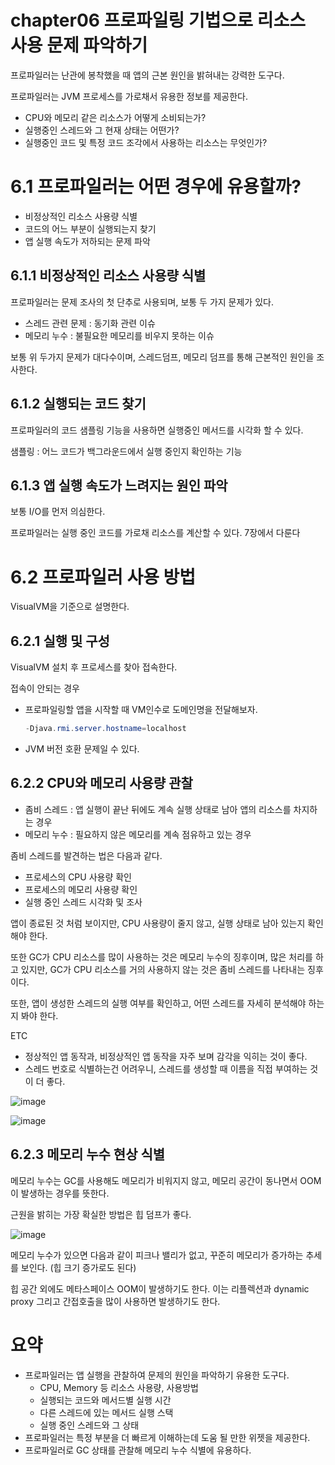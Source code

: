 # chapter06 프로파일링 기법으로 리소스 사용 문제 파악하기

프로파일러는 난관에 봉착했을 때 앱의 근본 원인을 밝혀내는 강력한 도구다. 

프로파일러는 JVM 프로세스를 가로채서 유용한 정보를 제공한다.

- CPU와 메모리 같은 리소스가 어떻게 소비되는가?
- 실행중인 스레드와 그 현재 상태는 어떤가?
- 실행중인 코드 및 특정 코드 조각에서 사용하는 리소스는 무엇인가?

# 6.1 프로파일러는 어떤 경우에 유용할까?

- 비정상적인 리소스 사용량 식별
- 코드의 어느 부분이 실행되는지 찾기
- 앱 실행 속도가 저하되는 문제 파악

## 6.1.1 비정상적인 리소스 사용량 식별

프로파일러는 문제 조사의 첫 단추로 사용되며, 보통 두 가지 문제가 있다.

- 스레드 관련 문제 : 동기화 관련 이슈
- 메모리 누수 : 불필요한 메모리를 비우지 못하는 이슈

보통 위 두가지 문제가 대다수이며, 스레드덤프, 메모리 덤프를 통해 근본적인 원인을 조사한다.

## 6.1.2 실행되는 코드 찾기

프로파일러의 코드 샘플링 기능을 사용하면 실행중인 메서드를 시각화 할 수 있다.

샘플링 : 어느 코드가 백그라운드에서 실행 중인지 확인하는 기능

## 6.1.3 앱 실행 속도가 느려지는 원인 파악

보통 I/O를 먼저 의심한다.

프로파일러는 실행 중인 코드를 가로채 리소스를 계산할 수 있다. 7장에서 다룬다

# 6.2 프로파일러 사용 방법

VisualVM을 기준으로 설명한다.

## 6.2.1 실행 및 구성

VisualVM 설치 후 프로세스를 찾아 접속한다.

접속이 안되는 경우

- 프로파일링할 앱을 시작할 때 VM인수로 도메인명을 전달해보자.
    
    ```java
    -Djava.rmi.server.hostname=localhost
    ```
    
- JVM 버전 호환 문제일 수 있다.

## 6.2.2 CPU와 메모리 사용량 관찰

- 좀비 스레드 : 앱 실행이 끝난 뒤에도 계속 실행 상태로 남아 앱의 리소스를 차지하는 경우
- 메모리 누수 : 필요하지 않은 메모리를 계속 점유하고 있는 경우

좀비 스레드를 발견하는 법은 다음과 같다.

- 프로세스의 CPU 사용량 확인
- 프로세스의 메모리 사용량 확인
- 실행 중인 스레드 시각화 및 조사

앱이 종료된 것 처럼 보이지만, CPU 사용량이 줄지 않고, 실행 상태로 남아 있는지 확인해야 한다.

또한 GC가 CPU 리소스를 많이 사용하는 것은 메모리 누수의 징후이며, 많은 처리를 하고 있지만, GC가 CPU 리소스를 거의 사용하지 않는 것은 좀비 스레드를 나타내는 징후이다.

또한, 앱이 생성한 스레드의 실행 여부를 확인하고, 어떤 스레드를 자세히 분석해야 하는지 봐야 한다.

ETC

- 정상적인 앱 동작과, 비정상적인 앱 동작을 자주 보며 감각을 익히는 것이 좋다.
- 스레드 번호로 식별하는건 어려우니, 스레드를 생성할 때 이름을 직접 부여하는 것이 더 좋다.

![image](https://github.com/Deep-Dive-Study/troubleshooting-java/assets/85796588/3048f730-d596-4ac5-9dac-86e14a3e82a1)

![image](https://github.com/Deep-Dive-Study/troubleshooting-java/assets/85796588/592192c1-855c-4ef6-a33a-d5b195bc3ce8)

## 6.2.3 메모리 누수 현상 식별

메모리 누수는 GC를 사용해도 메모리가 비워지지 않고, 메모리 공간이 동나면서 OOM이 발생하는 경우를 뜻한다.

근원을 밝히는 가장 확실한 방법은 힙 덤프가 좋다.

![image](https://github.com/Deep-Dive-Study/troubleshooting-java/assets/85796588/2c5f95d6-b3ba-4ae1-98fe-5ab9a784ccd8)

메모리 누수가 있으면 다음과 같이 피크나 밸리가 없고, 꾸준히 메모리가 증가하는 추세를 보인다. (힙 크기 증가로도 된다)

힙 공간 외에도 메타스페이스 OOM이 발생하기도 한다. 이는 리플렉션과 dynamic proxy 그리고 간접호출을 많이 사용하면 발생하기도 한다.

# 요약

- 프로파일러는 앱 실행을 관찰하여 문제의 원인을 파악하기 유용한 도구다.
    - CPU, Memory 등 리소스 사용량, 사용방법
    - 실행되는 코드와 메서드별 실행 시간
    - 다른 스레드에 있는 메서드 실행 스택
    - 실행 중인 스레드와 그 상태
- 프로파일러는 특정 부분을 더 빠르게 이해하는데 도움 될 만한 위젯을 제공한다.
- 프로파일러로 GC 상태를 관찰해 메모리 누수 식별에 유용하다.
